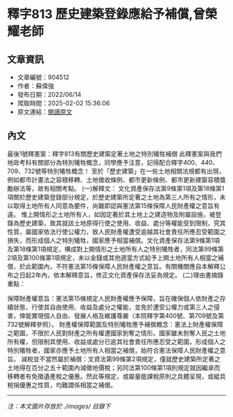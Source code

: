 # 釋字813 歷史建築登錄應給予補償,曾榮耀老師

## 文章資訊
- 文章編號：904512
- 作者：蘇偉強
- 發布日期：2022/06/14
- 爬取時間：2025-02-02 15:36:06
- 原文連結：[閱讀原文](https://real-estate.get.com.tw/Columns/detail.aspx?no=904512)

## 內文
最後1號釋憲案：釋字813有關歷史建築定著土地之特別犧牲補償
此釋憲案與我們地政考科有關部分為特別犧牲概念，同學應予注意，記得配合釋字400、440、709、732號等特別犧牲概念！
至於「歷史建築」在一些土地相關法規都有出現，例如都市計畫法之容積移轉、土地徵收條例、都市更新條例、都市更新建築容積獎勵辦法等，故有相關考點。
 (一)解釋文： 
文化資產保存法第9條第1項及第18條第1項關於歷史建築登錄部分規定，於歷史建築所定著之土地為第三人所有之情形，未以取得土地所有人同意為要件，尚難即認與憲法第15條保障人民財產權之意旨有違。
惟上開情形之土地所有人，如因定著於其土地上之建造物及附屬設施，被登錄為歷史建築，致其就該土地原得行使之使用、收益、處分等權能受到限制，究其性質，屬國家依法行使公權力，致人民財產權遭受逾越其社會責任所應忍受範圍之損失，而形成個人之特別犧牲，國家應予相當補償。文化資產保存法第9條第1項及第18條第1項規定，構成對上開情形之土地所有人之特別犧牲者，同法第99條第2項及第100條第1項規定，未以金錢或其他適當方式給予上開土地所有人相當之補償，於此範圍內，不符憲法第15條保障人民財產權之意旨。有關機關應自本解釋公布之日起2年內，依本解釋意旨，修正文化資產保存法妥為規定。
 (二)理由書摘錄重點：

保障財產權意旨：憲法第15條規定人民財產權應予保障，旨在確保個人依財產之存續狀態，行使其自由使用、收益及處分之權能，並免於遭受公權力或第三人之侵害，俾能實現個人自由、發展人格及維護尊嚴（本院釋字第400號、第709號及第732號解釋參照）。
財產權保障範圍及特別犧牲應予補償概念：憲法上財產權保障之範圍，不限於人民對財產之所有權遭國家剝奪之情形。國家雖未剝奪人民之土地所有權，但限制其使用、收益或處分已逾其社會責任所應忍受之範圍，形成個人之特別犧牲者，國家亦應予土地所有人相當之補償，始符合憲法保障人民財產權之意旨。
減稅並不當然屬於補償：文資法第99條第2項規定，僅就歷史建築所定著之土地得在百分之五十範圍內減徵地價稅；另同法第100條第1項則規定就因繼承而移轉者有免徵遺產稅之優惠。然此等規定，或屬量能課稅原則之具體呈現，或縱具稅捐優惠之性質，均難謂係相當之補償。

---
*注：本文圖片存放於 ./images/ 目錄下*
